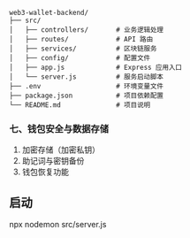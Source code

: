 ```
web3-wallet-backend/
├── src/
│   ├── controllers/       # 业务逻辑处理
│   ├── routes/            # API 路由
│   ├── services/          # 区块链服务
│   ├── config/            # 配置文件
│   ├── app.js             # Express 应用入口
│   └── server.js          # 服务启动脚本
├── .env                   # 环境变量文件
├── package.json           # 项目依赖配置
└── README.md              # 项目说明

```

### **七、钱包安全与数据存储**

1. 加密存储（加密私钥）
2. 助记词与密钥备份
3. 钱包恢复功能
   

## 启动
npx nodemon src/server.js   